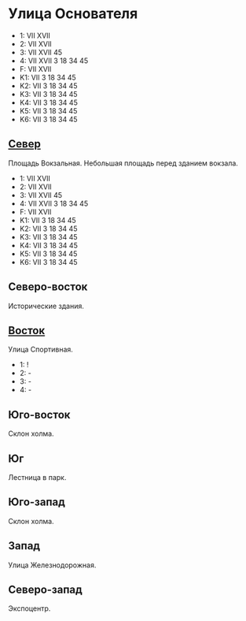 # Улица Основателя

* 1:    VII XVII
* 2:    VII XVII
* 3:    VII XVII    45
* 4:    VII XVII    3   18  34  45
* F:    VII XVII
* K1:   VII
        3   18  34  45
* K2:   VII
        3   18  34  45
* K3:   VII
        3   18  34  45
* K4:   VII
        3   18  34  45
* K5:   VII
        3   18  34  45
* K6:   VII
        3   18  34  45

## [Север](./11500025.md)

Площадь Вокзальная.
Небольшая площадь перед зданием вокзала.

* 1:    VII XVII
* 2:    VII XVII
* 3:    VII XVII    45
* 4:    VII XVII    3   18  34  45
* F:    VII XVII
* K1:   VII
        3   18  34  45
* K2:   VII
        3   18  34  45
* K3:   VII
        3   18  34  45
* K4:   VII
        3   18  34  45
* K5:   VII
        3   18  34  45
* K6:   VII
        3   18  34  45

## Северо-восток

Исторические здания.

## [Восток](./510130.md)

Улица Спортивная.

* 1:    !
* 2:    -
* 3:    -
* 4:    -

## Юго-восток

Склон холма.

## Юг

Лестница в парк.

## Юго-запад

Склон холма.

## Запад

Улица Железнодорожная.

## Северо-запад

Экспоцентр.
